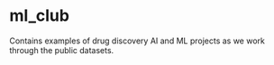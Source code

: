 # ml_club
Contains examples of drug discovery AI and ML projects as we work through the public datasets. 
